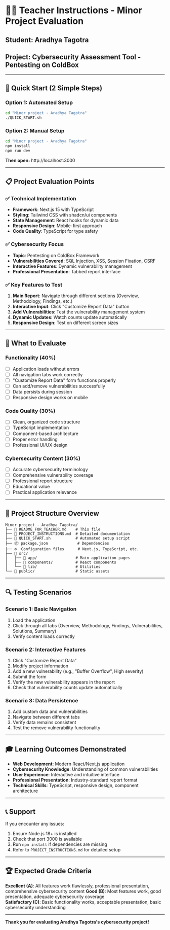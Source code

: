 # 👨‍🏫 Teacher Instructions - Minor Project Evaluation

## Student: Aradhya Tagotra
## Project: Cybersecurity Assessment Tool - Pentesting on ColdBox

---

## 🚀 Quick Start (2 Simple Steps)

### Option 1: Automated Setup
```bash
cd "Minor project - Aradhya Tagotra"
./QUICK_START.sh
```

### Option 2: Manual Setup
```bash
cd "Minor project - Aradhya Tagotra"
npm install
npm run dev
```

**Then open:** http://localhost:3000

---

## 📋 Project Evaluation Points

### ✅ Technical Implementation
- **Framework**: Next.js 15 with TypeScript
- **Styling**: Tailwind CSS with shadcn/ui components
- **State Management**: React hooks for dynamic data
- **Responsive Design**: Mobile-first approach
- **Code Quality**: TypeScript for type safety

### ✅ Cybersecurity Focus
- **Topic**: Pentesting on ColdBox Framework
- **Vulnerabilities Covered**: SQL Injection, XSS, Session Fixation, CSRF
- **Interactive Features**: Dynamic vulnerability management
- **Professional Presentation**: Tabbed report interface

### ✅ Key Features to Test
1. **Main Report**: Navigate through different sections (Overview, Methodology, Findings, etc.)
2. **Interactive Input**: Click "Customize Report Data" button
3. **Add Vulnerabilities**: Test the vulnerability management system
4. **Dynamic Updates**: Watch counts update automatically
5. **Responsive Design**: Test on different screen sizes

---

## 🎯 What to Evaluate

### Functionality (40%)
- [ ] Application loads without errors
- [ ] All navigation tabs work correctly
- [ ] "Customize Report Data" form functions properly
- [ ] Can add/remove vulnerabilities successfully
- [ ] Data persists during session
- [ ] Responsive design works on mobile

### Code Quality (30%)
- [ ] Clean, organized code structure
- [ ] TypeScript implementation
- [ ] Component-based architecture
- [ ] Proper error handling
- [ ] Professional UI/UX design

### Cybersecurity Content (30%)
- [ ] Accurate cybersecurity terminology
- [ ] Comprehensive vulnerability coverage
- [ ] Professional report structure
- [ ] Educational value
- [ ] Practical application relevance

---

## 📁 Project Structure Overview

```
Minor project - Aradhya Tagotra/
├── 📄 README_FOR_TEACHER.md    # This file
├── 📄 PROJECT_INSTRUCTIONS.md  # Detailed documentation
├── 🚀 QUICK_START.sh           # Automated setup script
├── 📦 package.json             # Dependencies
├── ⚙️  Configuration files      # Next.js, TypeScript, etc.
├── 📁 src/
│   ├── 📁 app/                 # Main application pages
│   ├── 📁 components/          # React components
│   └── 📁 lib/                 # Utilities
└── 📁 public/                  # Static assets
```

---

## 🔍 Testing Scenarios

### Scenario 1: Basic Navigation
1. Load the application
2. Click through all tabs (Overview, Methodology, Findings, Vulnerabilities, Solutions, Summary)
3. Verify content loads correctly

### Scenario 2: Interactive Features
1. Click "Customize Report Data"
2. Modify project information
3. Add a new vulnerability (e.g., "Buffer Overflow", High severity)
4. Submit the form
5. Verify the new vulnerability appears in the report
6. Check that vulnerability counts update automatically

### Scenario 3: Data Persistence
1. Add custom data and vulnerabilities
2. Navigate between different tabs
3. Verify data remains consistent
4. Test the remove vulnerability functionality

---

## 🎓 Learning Outcomes Demonstrated

- **Web Development**: Modern React/Next.js application
- **Cybersecurity Knowledge**: Understanding of common vulnerabilities
- **User Experience**: Interactive and intuitive interface
- **Professional Presentation**: Industry-standard report format
- **Technical Skills**: TypeScript, responsive design, component architecture

---

## 📞 Support

If you encounter any issues:
1. Ensure Node.js 18+ is installed
2. Check that port 3000 is available
3. Run `npm install` if dependencies are missing
4. Refer to `PROJECT_INSTRUCTIONS.md` for detailed setup

---

## 🏆 Expected Grade Criteria

**Excellent (A)**: All features work flawlessly, professional presentation, comprehensive cybersecurity content
**Good (B)**: Most features work, good presentation, adequate cybersecurity coverage  
**Satisfactory (C)**: Basic functionality works, acceptable presentation, basic cybersecurity understanding

---

**Thank you for evaluating Aradhya Tagotra's cybersecurity project!**
